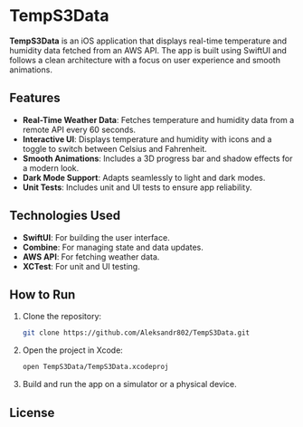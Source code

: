 # TempS3Data

**TempS3Data** is an iOS application that displays real-time temperature and humidity data fetched from an AWS API. The app is built using SwiftUI and follows a clean architecture with a focus on user experience and smooth animations.

## Features

- **Real-Time Weather Data**: Fetches temperature and humidity data from a remote API every 60 seconds.
- **Interactive UI**: Displays temperature and humidity with icons and a toggle to switch between Celsius and Fahrenheit.
- **Smooth Animations**: Includes a 3D progress bar and shadow effects for a modern look.
- **Dark Mode Support**: Adapts seamlessly to light and dark modes.
- **Unit Tests**: Includes unit and UI tests to ensure app reliability.

## Technologies Used

- **SwiftUI**: For building the user interface.
- **Combine**: For managing state and data updates.
- **AWS API**: For fetching weather data.
- **XCTest**: For unit and UI testing.

## How to Run

1. Clone the repository:
   ```bash
   git clone https://github.com/Aleksandr802/TempS3Data.git
   ```
2. Open the project in Xcode:
   ```bash
   open TempS3Data/TempS3Data.xcodeproj
   ```
3. Build and run the app on a simulator or a physical device.

## License
